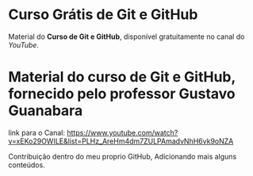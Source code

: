 # Curso Grátis de Git e GitHub
Material do **Curso de Git e GitHub**, disponível gratuitamente no canal do *YouTube*.
# Material do curso de Git e GitHub, fornecido pelo professor Gustavo Guanabara
link para o Canal: https://www.youtube.com/watch?v=xEKo29OWILE&list=PLHz_AreHm4dm7ZULPAmadvNhH6vk9oNZA

Contribuição dentro do meu proprio GitHub, Adicionando mais alguns conteúdos. 

